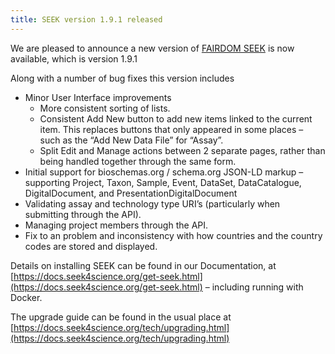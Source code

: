 ```yaml
---
title: SEEK version 1.9.1 released
---
```


We are pleased to announce a new version of [FAIRDOM SEEK](/platform/seek/) is now available, which is version 1.9.1

Along with a number of bug fixes this version includes

* Minor User Interface improvements
  * More consistent sorting of lists.
  * Consistent Add New button to add new items linked to the current item. This replaces buttons that only appeared in some places – such as the “Add New Data File” for “Assay”.
  * Split Edit and Manage actions between 2 separate pages, rather than being handled together through the same form.
* Initial support for bioschemas.org / schema.org JSON-LD markup – supporting Project, Taxon, Sample, Event, DataSet, DataCatalogue, DigitalDocument, and PresentationDigitalDocument
* Validating assay and technology type URI’s (particularly when submitting through the API).
* Managing project members through the API.
* Fix to an problem and inconsistency with how countries and the country codes are stored and displayed.

Details on installing SEEK can be found in our Documentation, at [https://docs.seek4science.org/get-seek.html](https://docs.seek4science.org/get-seek.html) – including running with Docker.

The upgrade guide can be found in the usual place at [https://docs.seek4science.org/tech/upgrading.html](https://docs.seek4science.org/tech/upgrading.html)